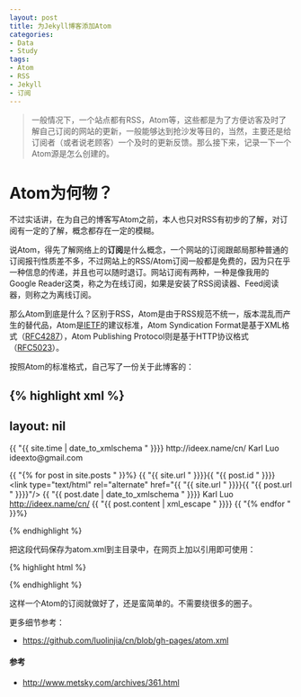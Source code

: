 ```yaml
---
layout: post
title: 为Jekyll博客添加Atom
categories:
- Data
- Study
tags:
- Atom
- RSS
- Jekyll
- 订阅
---
```


> 一般情况下，一个站点都有RSS，Atom等，这些都是为了方便访客及时了解自己订阅的网站的更新，一般能够达到抢沙发等目的，当然，主要还是给订阅者（或者说老顾客）一个及时的更新反馈。那么接下来，记录一下一个Atom源是怎么创建的。   

# Atom为何物？  
不过实话讲，在为自己的博客写Atom之前，本人也只对RSS有初步的了解，对订阅有一定的了解，概念都存在一定的模糊。  


说Atom，得先了解网络上的**订阅**是什么概念，一个网站的订阅跟邮局那种普通的订阅报刊性质差不多，不过网站上的RSS/Atom订阅一般都是免费的，因为只在乎一种信息的传递，并且也可以随时退订。网站订阅有两种，一种是像我用的Google Reader这类，称之为在线订阅，如果是安装了RSS阅读器、Feed阅读器，则称之为离线订阅。  

那么Atom到底是什么？区别于RSS，Atom是由于RSS规范不统一，版本混乱而产生的替代品，Atom是[IETF](http://baike.baidu.com/view/155093.htm)的建议标准，Atom Syndication Format是基于XML格式（[RFC4287](http://tools.ietf.org/html/rfc4287)），Atom Publishing Protocol则是基于HTTP协议格式（[RFC5023](http://tools.ietf.org/html/rfc5023)）。  

按照Atom的标准格式，自己写了一份关于此博客的：  

{% highlight xml %}
---
layout: nil
---
<?xml version="1.0"?>
<feed xmlns="http://www.w3.org/2005/Atom">
 
  <title>ideex.name</title>
  <link href="http://ideex.name/cn/"/>
  <link type="application/atom+xml" rel="self" href="http://ideex.name/cn/atom.xml"/>
  <updated>{{ "{{ site.time | date_to_xmlschema " }}}}</updated>
  <id>http://ideex.name/cn/</id>
  <author>
    <name>Karl Luo</name>
    <email>ideexto@gmail.com</email>
  </author>


 {{ "{% for post in site.posts " }}%}
  <entry>
    <id>{{ "{{ site.url " }}}}{{ "{{ post.id " }}}}</id>
    <link type="text/html" rel="alternate" href="{{ "{{ site.url " }}}}{{ "{{ post.url " }}}}"/>
    <title>{{ "{{ post.title | xml_escape " }}}}</title>
    <updated>{{ "{{ post.date | date_to_xmlschema " }}}}</updated>
    <author>
      <name>Karl Luo</name>
      <uri>http://ideex.name/cn/</uri>
    </author>
    <content type="html">{{ "{{ post.content | xml_escape " }}}}</content>
  </entry>
 {{ "{% endfor " }}%}

</feed>
{% endhighlight %}     



把这段代码保存为atom.xml到主目录中，在网页上加以引用即可使用：   

{% highlight html %}
<link href="{{ site.url }}/atom.xml" rel="alternate" title="Atom Rss" type="application/atom+xml" />
{% endhighlight %}    

这样一个Atom的订阅就做好了，还是蛮简单的。不需要绕很多的圈子。  

更多细节参考：  
- <https://github.com/luolinjia/cn/blob/gh-pages/atom.xml>  





#### 参考  
- <http://www.metsky.com/archives/361.html>